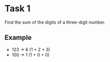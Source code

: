# Task 1

Find the sum of the digits of a three-digit number.

## Example

- 123 -> 6 (1 + 2 + 3)
- 100 -> 1 (1 + 0 + 0)
